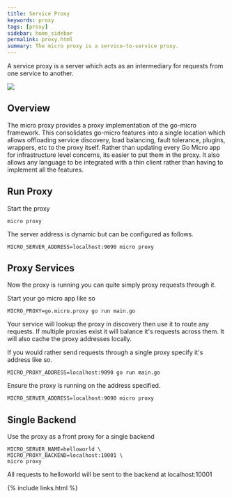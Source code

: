 ```yaml
---
title: Service Proxy
keywords: proxy
tags: [proxy]
sidebar: home_sidebar
permalink: proxy.html
summary: The micro proxy is a service-to-service proxy.
---
```


A service proxy is a server which acts as an intermediary for requests from one service to another.

<img src="images/proxy.svg" />

## Overview

The micro proxy provides a proxy implementation of the go-micro framework. This consolidates go-micro features into a single location which allows 
offloading service discovery, load balancing, fault tolerance, plugins, wrappers, etc to the proxy itself. Rather than updating every Go Micro 
app for infrastructure level concerns, its easier to put them in the proxy. It also allows any language to be integrated with a thin client 
rather than having to implement all the features.

## Run Proxy

Start the proxy

```shell
micro proxy
```

The server address is dynamic but can be configured as follows.

```
MICRO_SERVER_ADDRESS=localhost:9090 micro proxy
```

## Proxy Services

Now the proxy is running you can quite simply proxy requests through it.

Start your go micro app like so

```
MICRO_PROXY=go.micro.proxy go run main.go
```

Your service will lookup the proxy in discovery then use it to route any requests. If multiple proxies exist it will balance 
it's requests across them. It will also cache the proxy addresses locally.


If you would rather send requests through a single proxy specify it's address like so.

```
MICRO_PROXY_ADDRESS=localhost:9090 go run main.go
```

Ensure the proxy is running on the address specified.

```
MICRO_SERVER_ADDRESS=localhost:9090 micro proxy
```

## Single Backend

Use the proxy as a front proxy for a single backend

```
MICRO_SERVER_NAME=helloworld \
MICRO_PROXY_BACKEND=localhost:10001 \
micro proxy
```

All requests to helloworld will be sent to the backend at localhost:10001

{% include links.html %}
